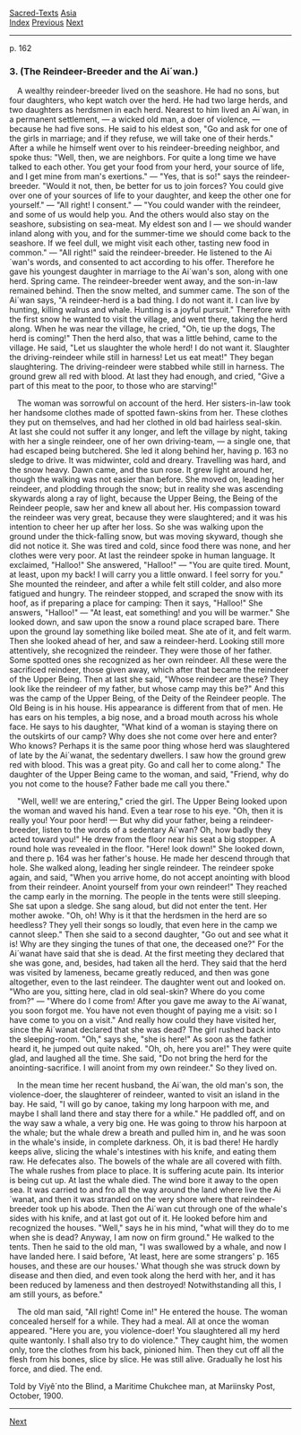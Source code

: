 [Sacred-Texts](../../index) [Asia](../index)  
[Index](index) [Previous](cm40) [Next](cm42)

------------------------------------------------------------------------

<span id="page_162">p. 162</span>

### 3. (The Reindeer-Breeder and the Ai´wan.)

 A wealthy reindeer-breeder lived on the seashore. He had no sons, but
four daughters, who kept watch over the herd. He had two large herds,
and two daughters as herdsmen in each herd. Nearest to him lived an
Ai´wan, in a permanent settlement, — a wicked old man, a doer of
violence, — because he had five sons. He said to his eldest son, "Go and
ask for one of the girls in marriage; and if they refuse, we will take
one of their herds." After a while he himself went over to his
reindeer-breeding neighbor, and spoke thus: "Well, then, we are
neighbors. For quite a long time we have talked to each other. You get
your food from your herd, your source of life, and I get mine from man's
exertions." — "Yes, that is so!" says the reindeer-breeder. "Would it
not, then, be better for us to join forces? You could give over one of
your sources of life to your daughter, and keep the other one for
yourself." — "All right! I consent." — "You could wander with the
reindeer, and some of us would help you. And the others would also stay
on the seashore, subsisting on sea-meat. My eldest son and I — we should
wander inland along with you, and for the summer-time we should come
back to the seashore. If we feel dull, we might visit each other,
tasting new food in common." — "All right!" said the reindeer-breeder.
He listened to the Ai´wan's words, and consented to act according to his
offer. Therefore he gave his youngest daughter in marriage to the
Ai´wan's son, along with one herd. Spring came. The reindeer-breeder
went away, and the son-in-law remained behind. Then the snow melted, and
summer came. The son of the Ai´wan says, "A reindeer-herd is a bad
thing. I do not want it. I can live by hunting, killing walrus and
whale. Hunting is a joyful pursuit." Therefore with the first snow he
wanted to visit the village, and went there, taking the herd along. When
he was near the village, he cried, "Oh, tie up the dogs, The herd is
coming!" Then the herd also, that was a little behind, came to the
village. He said, "Let us slaughter the whole herd! I do not want it.
Slaughter the driving-reindeer while still in harness! Let us eat meat!"
They began slaughtering. The driving-reindeer were stabbed while still
in harness. The ground grew all red with blood. At last they had enough,
and cried, "Give a part of this meat to the poor, to those who are
starving!"

 The woman was sorrowful on account of the herd. Her sisters-in-law took
her handsome clothes made of spotted fawn-skins from her. These clothes
they put on themselves, and had her clothed in old bad hairless
seal-skin. At last she could not suffer it any longer, and left the
village by night, taking with her a single reindeer, one of her own
driving-team, — a single one, that had escaped being butchered. She led
it along behind her, having <span id="page_163">p. 163</span> no sledge
to drive. It was midwinter, cold and dreary. Travelling was hard, and
the snow heavy. Dawn came, and the sun rose. It grew light around her,
though the walking was not easier than before. She moved on, leading her
reindeer, and plodding through the snow; but in reality she was
ascending skywards along a ray of light, because the Upper Being, the
Being of the Reindeer people, saw her and knew all about her. His
compassion toward the reindeer was very great, because they were
slaughtered; and it was his intention to cheer her up after her loss. So
she was walking upon the ground under the thick-falling snow, but was
moving skyward, though she did not notice it. She was tired and cold,
since food there was none, and her clothes were very poor. At last the
reindeer spoke in human language. It exclaimed, "Halloo!" She answered,
"Halloo!" — "You are quite tired. Mount, at least, upon my back! I will
carry you a little onward. I feel sorry for you." She mounted the
reindeer, and after a while felt still colder, and also more fatigued
and hungry. The reindeer stopped, and scraped the snow with its hoof, as
if preparing a place for camping: Then it says, "Halloo!" She answers,
"Halloo!" — "At least, eat something! and you will be warmer." She
looked down, and saw upon the snow a round place scraped bare. There
upon the ground lay something like boiled meat. She ate of it, and felt
warm. Then she looked ahead of her, and saw a reindeer-herd. Looking
still more attentively, she recognized the reindeer. They were those of
her father. Some spotted ones she recognized as her own reindeer. All
these were the sacrificed reindeer, those given away, which after that
became the reindeer of the Upper Being. Then at last she said, "Whose
reindeer are these? They look like the reindeer of my father, but whose
camp may this be?" And this was the camp of the Upper Being, of the
Deity of the Reindeer people. The Old Being is in his house. His
appearance is different from that of men. He has ears on his temples, a
big nose, and a broad mouth across his whole face. He says to his
daughter, "What kind of a woman is staying there on the outskirts of our
camp? Why does she not come over here and enter? Who knows? Perhaps it
is the same poor thing whose herd was slaughtered of late by the
Ai´wanat, the sedentary dwellers. I saw how the ground grew red with
blood. This was a great pity. Go and call her to come along." The
daughter of the Upper Being came to the woman, and said, "Friend, why do
you not come to the house? Father bade me call you there."

 "Well, well! we are entering," cried the girl. The Upper Being looked
upon the woman and waved his hand. Even a tear rose to his eye. "Oh,
then it is really you! Your poor herd! — But why did your father, being
a reindeer-breeder, listen to the words of a sedentary Ai´wan? Oh, how
badly they acted toward you!" He drew from the floor near his seat a big
stopper. A round hole was revealed in the floor. "Here! look down!" She
looked down, and there <span id="page_164">p. 164</span> was her
father's house. He made her descend through that hole. She walked along,
leading her single reindeer. The reindeer spoke again, and said, "When
you arrive home, do not accept anointing with blood from their reindeer.
Anoint yourself from your own reindeer!" They reached the camp early in
the morning. The people in the tents were still sleeping. She sat upon a
sledge. She sang aloud, but did not enter the tent. Her mother awoke.
"Oh, oh! Why is it that the herdsmen in the herd are so heedless? They
yell their songs so loudly, that even here in the camp we cannot sleep."
Then she said to a second daughter, "Go out and see what it is! Why are
they singing the tunes of that one, the deceased one?" For the Ai´wanat
have said that she is dead. At the first meeting they declared that she
was gone, and, besides, had taken all the herd. They said that the herd
was visited by lameness, became greatly reduced, and then was gone
altogether, even to the last reindeer. The daughter went out and looked
on. "Who are you, sitting here, clad in old seal-skin? Where do you come
from?" — "Where do I come from! After you gave me away to the Ai´wanat,
you soon forgot me. You have not even thought of paying me a visit: so I
have come to you on a visit." And really how could they have visited
her, since the Ai´wanat declared that she was dead? The girl rushed back
into the sleeping-room. "Oh," says she, "she is here!" As soon as the
father heard it, he jumped out quite naked. "Oh, oh, here you are!" They
were quite glad, and laughed all the time. She said, "Do not bring the
herd for the anointing-sacrifice. I will anoint from my own reindeer."
So they lived on.

 In the mean time her recent husband, the Ai´wan, the old man's son, the
violence-doer, the slaughterer of reindeer, wanted to visit an island in
the bay. He said, "I will go by canoe, taking my long harpoon with me,
and maybe I shall land there and stay there for a while." He paddled
off, and on the way saw a whale, a very big one. He was going to throw
his harpoon at the whale; but the whale drew a breath and pulled him in,
and he was soon in the whale's inside, in complete darkness. Oh, it is
bad there! He hardly keeps alive, slicing the whale's intestines with
his knife, and eating them raw. He defecates also. The bowels of the
whale are all covered with filth. The whale rushes from place to place.
It is suffering acute pain. Its interior is being cut up. At last the
whale died. The wind bore it away to the open sea. It was carried to and
fro all the way around the land where live the Ai´wanat, and then it was
stranded on the very shore where that reindeer-breeder took up his
abode. Then the Ai´wan cut through one of the whale's sides with his
knife, and at last got out of it. He looked before him and recognized
the houses. "Well," says he in his mind, "what will they do to me when
she is dead? Anyway, I am now on firm ground." He walked to the tents.
Then he said to the old man, "I was swallowed by a whale, and now I have
landed here. I said before, 'At least, here are some strangers' <span
id="page_165">p. 165</span> houses, and these are our houses.' What
though she was struck down by disease and then died, and even took along
the herd with her, and it has been reduced by lameness and then
destroyed! Notwithstanding all this, I am still yours, as before."

 The old man said, "All right! Come in!" He entered the house. The woman
concealed herself for a while. They had a meal. All at once the woman
appeared. "Here you are, you violence-doer! You slaughtered all my herd
quite wantonly. I shall also try to do violence." They caught him, the
women only, tore the clothes from his back, pinioned him. Then they cut
off all the flesh from his bones, slice by slice. He was still alive.
Gradually he lost his force, and died. The end.

<span class="small">Told by Vịyê´nto the Blind, a Maritime Chukchee man,
at Mariinsky Post, October, 1900.</span>

------------------------------------------------------------------------

[Next](cm42)

 

 

 

 

 

 

 

 

 

 

 

 

 

 

 
